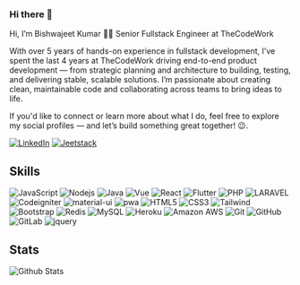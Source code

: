 ### Hi there 👋

<!--
**github-bishwajeet/github-bishwajeet** is a ✨ _special_ ✨ repository because its `README.md` (this file) appears on your GitHub profile.

Here are some ideas to get you started:

- 🔭 I’m currently working on ...
- 🌱 I’m currently learning ...
- 👯 I’m looking to collaborate on ...
- 🤔 I’m looking for help with ...
- 💬 Ask me about ...
- 📫 How to reach me: ...
- 😄 Pronouns: ...
- ⚡ Fun fact: ...
-->
Hi, I’m Bishwajeet Kumar 👨‍💻
Senior Fullstack Engineer at TheCodeWork

With over 5 years of hands-on experience in fullstack development, I’ve spent the last 4 years at TheCodeWork driving end-to-end product development — from strategic planning and architecture to building, testing, and delivering stable, scalable solutions. I’m passionate about creating clean, maintainable code and collaborating across teams to bring ideas to life.

If you'd like to connect or learn more about what I do, feel free to explore my social profiles — and let’s build something great together! 😉.


[![LinkedIn](https://img.shields.io/badge/linkedin-%230077B5.svg?style=for-the-badge&logo=linkedin&logoColor=white)](https://www.linkedin.com/in/bishwajeet-kumar-2b044a14a/)
[![Jeetstack](https://github-production-user-asset-6210df.s3.amazonaws.com/38222738/239966720-29c5ea58-5721-4ef2-b6f5-6444fe46fe70.png)](https://github-bishwajeet.github.io/portfolio/)

## Skills

![JavaScript](https://img.shields.io/badge/-JavaScript-black?style=for-the-badge&logo=javascript)
![Nodejs](https://img.shields.io/badge/-Nodejs-black?style=for-the-badge&logo=Node.js)
![Java](https://img.shields.io/badge/-Java-green?style=for-the-badge&logo=Java)
![Vue](https://img.shields.io/badge/-Vuejs-white?style=for-the-badge&logo=Vue.js)
![React](https://img.shields.io/badge/-React-black?style=for-the-badge&logo=react)
![Flutter](https://img.shields.io/badge/-Flutter-black?style=for-the-badge&logo=flutter)
![PHP](https://img.shields.io/badge/-Php-black?style=for-the-badge&logo=Php)
![LARAVEL](https://img.shields.io/badge/-Laravel-white?style=for-the-badge&logo=Laravel)
![Codeigniter](https://img.shields.io/badge/-Codeigniter-black?style=for-the-badge&logo=Codeigniter)
![material-ui](https://img.shields.io/badge/Material_UI-0081CB?style=for-the-badge&logo=mui&logoColor=white)
![pwa](https://img.shields.io/badge/Progressive_Web_App-4285F4?style=for-the-badge&logo=googlechrome&logoColor=white)
![HTML5](https://img.shields.io/badge/-HTML5-E34F26?style=for-the-badge&logo=html5&logoColor=white)
![CSS3](https://img.shields.io/badge/-CSS3-1572B6?style=for-the-badge&logo=css3)
![Tailwind](https://img.shields.io/badge/-Tailwind-black?style=for-the-badge&logo=Tailwind)
![Bootstrap](https://img.shields.io/badge/-Bootstrap-563D7C?style=for-the-badge&logo=bootstrap)
![Redis](https://img.shields.io/badge/-Redis-black?style=for-the-badge&logo=Redis)
![MySQL](https://img.shields.io/badge/-MySQL-black?style=for-the-badge&logo=mysql)
![Heroku](https://img.shields.io/badge/-Heroku-430098?style=for-the-badge&logo=heroku)
![Amazon AWS](https://img.shields.io/badge/Amazon%20AWS-232F3E?style=for-the-badge&logo=amazon-aws)
![Git](https://img.shields.io/badge/-Git-black?style=for-the-badge&logo=git)
![GitHub](https://img.shields.io/badge/-GitHub-181717?style=for-the-badge&logo=github)
![GitLab](https://img.shields.io/badge/-GitLab-FCA121?style=for-the-badge&logo=gitlab)
![jquery](https://img.shields.io/badge/jQuery-0769AD?style=for-the-badge&logo=jquery&logoColor=white)

## Stats

![Github Stats](https://github-readme-stats.vercel.app/api?username=github-bishwajeet&count_private=true&show_icons=true&include_all_commits=true&theme=prussian&layout=compact)

